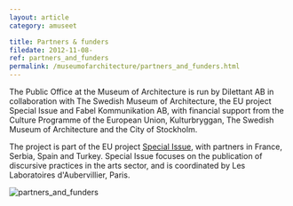 ```yaml
---
layout: article
category: amuseet

title: Partners & funders
filedate: 2012-11-08-
ref: partners_and_funders
permalink: /museumofarchitecture/partners_and_funders.html
---
```


The Public Office at the Museum of Architecture is run by Dilettant AB in collaboration with The Swedish Museum of Architecture, the EU project Special Issue and Fabel Kommunikation AB, with financial support from the Culture Programme of the European Union, Kulturbryggan, The Swedish Museum of Architecture and the City of Stockholm.

The project is part of the EU project [Special Issue](http://specialissue.eu), with partners in France, Serbia, Spain and Turkey. Special Issue focuses on the publication of discursive practices in the arts sector, and is coordinated by Les Laboratoires d'Aubervillier, Paris.

<img src="allmannakontoret.se/assets/img/logos.png" alt="partners_and_funders" class="logos">